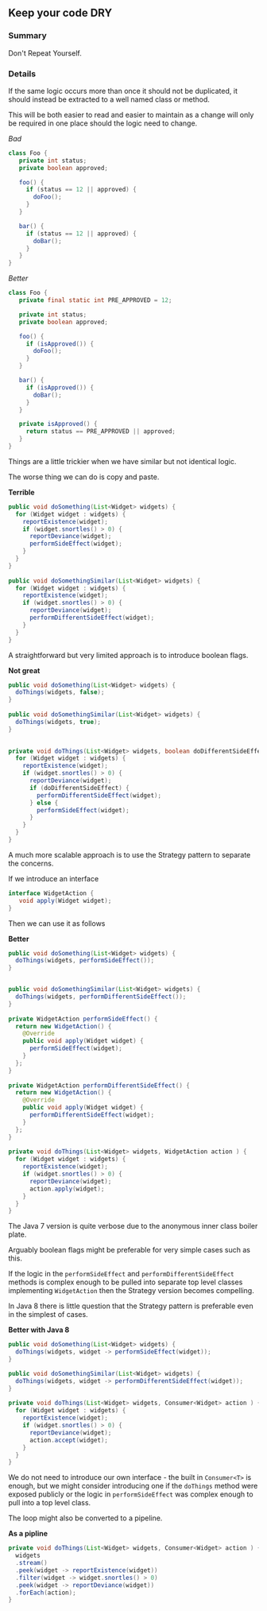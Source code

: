 ## Keep your code DRY

### Summary

Don't Repeat Yourself.

### Details

If the same logic occurs more than once it should not be duplicated, it should instead be extracted to a well named class or method. 

This will be both easier to read and easier to maintain as a change will only be required in one place should the logic need to change.

*Bad*

```java
class Foo {
   private int status;
   private boolean approved;

   foo() {
     if (status == 12 || approved) {
       doFoo();
     }
   }

   bar() {
     if (status == 12 || approved) {
       doBar();
     }
   }
}
```

*Better*

```java
class Foo {
   private final static int PRE_APPROVED = 12;

   private int status;
   private boolean approved;

   foo() {
     if (isApproved()) {
       doFoo();
     }
   }

   bar() {
     if (isApproved()) {
       doBar();
     }
   }

   private isApproved() {
     return status == PRE_APPROVED || approved;
   }
}
```

Things are a little trickier when we have similar but not identical logic.

The worse thing we can do is copy and paste.

**Terrible**
```java
public void doSomething(List<Widget> widgets) {
  for (Widget widget : widgets) {
    reportExistence(widget);
    if (widget.snortles() > 0) {
      reportDeviance(widget);
      performSideEffect(widget);
    }
  }
}
  
public void doSomethingSimilar(List<Widget> widgets) {
  for (Widget widget : widgets) {
    reportExistence(widget);
    if (widget.snortles() > 0) {
      reportDeviance(widget);
      performDifferentSideEffect(widget);
    }
  }
}
```

A straightforward but very limited approach is to introduce boolean flags.

**Not great**
```java
public void doSomething(List<Widget> widgets) {
  doThings(widgets, false);
}
  
public void doSomethingSimilar(List<Widget> widgets) {
  doThings(widgets, true);
}
  

private void doThings(List<Widget> widgets, boolean doDifferentSideEffect ) {
  for (Widget widget : widgets) {
    reportExistence(widget);
    if (widget.snortles() > 0) {
      reportDeviance(widget);
      if (doDifferentSideEffect) {
        performDifferentSideEffect(widget);
      } else {
        performSideEffect(widget);
      }
    }
  }
}
```

A much more scalable approach is to use the Strategy pattern to separate the concerns.

If we introduce an interface

```java
interface WidgetAction {
   void apply(Widget widget);
}  
```

Then we can use it as follows

**Better**
```java
public void doSomething(List<Widget> widgets) {
  doThings(widgets, performSideEffect());
}


public void doSomethingSimilar(List<Widget> widgets) {
  doThings(widgets, performDifferentSideEffect());
}
  
private WidgetAction performSideEffect() {
  return new WidgetAction() {
    @Override
    public void apply(Widget widget) {
      performSideEffect(widget);
    }    
  };
}
  
private WidgetAction performDifferentSideEffect() {
  return new WidgetAction() {
    @Override
    public void apply(Widget widget) {
      performDifferentSideEffect(widget);
    }    
  };
}
    
private void doThings(List<Widget> widgets, WidgetAction action ) {
  for (Widget widget : widgets) {
    reportExistence(widget);
    if (widget.snortles() > 0) {
      reportDeviance(widget);
      action.apply(widget);
    }
  }
}
```

The Java 7 version is quite verbose due to the anonymous inner class boiler plate. 

Arguably boolean flags might be preferable for very simple cases such as this.  

If the logic in the `performSideEffect` and `performDifferentSideEffect` methods is complex enough to be pulled into separate top level classes implementing `WidgetAction` then the Strategy version becomes compelling. 

In Java 8 there is little question that the Strategy pattern is preferable even in the simplest of cases.

**Better with Java 8**
```java
public void doSomething(List<Widget> widgets) {
  doThings(widgets, widget -> performSideEffect(widget));
}

public void doSomethingSimilar(List<Widget> widgets) {
  doThings(widgets, widget -> performDifferentSideEffect(widget));
}
  
private void doThings(List<Widget> widgets, Consumer<Widget> action ) {
  for (Widget widget : widgets) {
    reportExistence(widget);
    if (widget.snortles() > 0) {
      reportDeviance(widget);
      action.accept(widget);
    }
  }
}
```

We do not need to introduce our own interface - the built in `Consumer<T>` is enough, but we might consider introducing one if the `doThings` method were exposed publicly or the logic in `performSideEffect` was complex enough to pull into a top level class. 

The loop might also be converted to a pipeline.

**As a pipline**
```java
private void doThings(List<Widget> widgets, Consumer<Widget> action ) {
  widgets
  .stream()
  .peek(widget -> reportExistence(widget))
  .filter(widget -> widget.snortles() > 0)
  .peek(widget -> reportDeviance(widget))
  .forEach(action);
}
```

